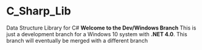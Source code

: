 # C_Sharp_Lib
Data Structure Library for C#
**Welcome to the Dev/Windows Branch**
This is just a development branch for a Windows 10 system with **.NET 4.0**. This branch will eventually be merged with a different branch

